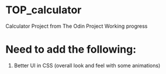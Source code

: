 # TOP_calculator
Calculator Project from The Odin Project
Working progress

# Need to add the following:
1) Better UI in CSS (overall look and feel with some animations)
